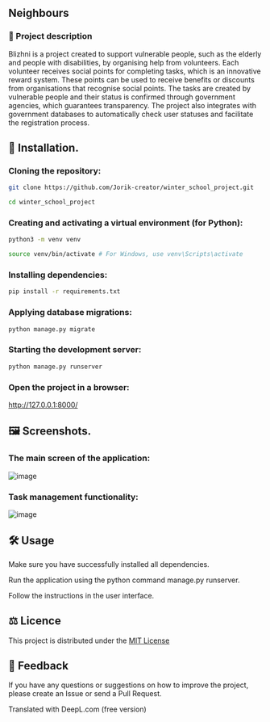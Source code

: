 ## Neighbours

### 🌟 Project description

Blizhni is a project created to support vulnerable people, such as the elderly and people with disabilities, by organising help from volunteers. Each volunteer receives social points for completing tasks, which is an innovative reward system. These points can be used to receive benefits or discounts from organisations that recognise social points. The tasks are created by vulnerable people and their status is confirmed through government agencies, which guarantees transparency. The project also integrates with government databases to automatically check user statuses and facilitate the registration process.

## 🔧 Installation.

### Cloning the repository:
   ``` bash
git clone https://github.com/Jorik-creator/winter_school_project.git
 ```
 ``` bash
cd winter_school_project
 ```

### Creating and activating a virtual environment (for Python):
   ```bash
python3 -m venv venv
 ```
 ```bash
source venv/bin/activate # For Windows, use venv\Scripts\activate
 ```

### Installing dependencies:
   ```bash
pip install -r requirements.txt
 ```
### Applying database migrations:
   ```bash
python manage.py migrate
 ```
### Starting the development server:
   ```bash
python manage.py runserver
 ```
### Open the project in a browser:
http://127.0.0.1:8000/

## 🖼️ Screenshots.

### The main screen of the application:

![image](https://github.com/user-attachments/assets/ae774415-6f9e-45b0-9f59-003684f1a7e0)

### Task management functionality:

![image](https://github.com/user-attachments/assets/c4287a26-06dc-4429-ac1c-bd1d141da041)


## 🛠️ Usage

Make sure you have successfully installed all dependencies.

Run the application using the python command manage.py runserver.

Follow the instructions in the user interface.

## ⚖️ Licence

This project is distributed under the [MIT License](LICENSE)

## 💌 Feedback

If you have any questions or suggestions on how to improve the project, please create an Issue or send a Pull Request.

Translated with DeepL.com (free version)
